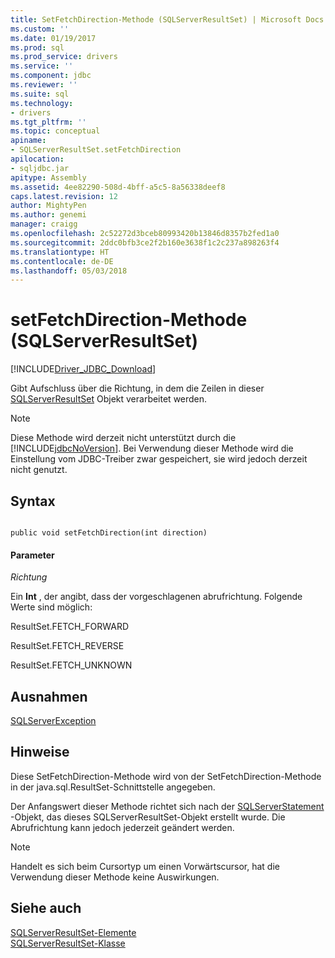 ```yaml
---
title: SetFetchDirection-Methode (SQLServerResultSet) | Microsoft Docs
ms.custom: ''
ms.date: 01/19/2017
ms.prod: sql
ms.prod_service: drivers
ms.service: ''
ms.component: jdbc
ms.reviewer: ''
ms.suite: sql
ms.technology:
- drivers
ms.tgt_pltfrm: ''
ms.topic: conceptual
apiname:
- SQLServerResultSet.setFetchDirection
apilocation:
- sqljdbc.jar
apitype: Assembly
ms.assetid: 4ee82290-508d-4bff-a5c5-8a56338deef8
caps.latest.revision: 12
author: MightyPen
ms.author: genemi
manager: craigg
ms.openlocfilehash: 2c52272d3bceb80993420b13846d8357b2fed1a0
ms.sourcegitcommit: 2ddc0bfb3ce2f2b160e3638f1c2c237a898263f4
ms.translationtype: HT
ms.contentlocale: de-DE
ms.lasthandoff: 05/03/2018
---
```

# <a name="setfetchdirection-method-sqlserverresultset"></a>setFetchDirection-Methode (SQLServerResultSet)
[!INCLUDE[Driver_JDBC_Download](../../../includes/driver_jdbc_download.md)]

  Gibt Aufschluss über die Richtung, in dem die Zeilen in dieser [SQLServerResultSet](../../../connect/jdbc/reference/sqlserverresultset-class.md) Objekt verarbeitet werden.  
  
> [!NOTE]  
>  Diese Methode wird derzeit nicht unterstützt durch die [!INCLUDE[jdbcNoVersion](../../../includes/jdbcnoversion_md.md)]. Bei Verwendung dieser Methode wird die Einstellung vom JDBC-Treiber zwar gespeichert, sie wird jedoch derzeit nicht genutzt.  
  
## <a name="syntax"></a>Syntax  
  
```  
  
public void setFetchDirection(int direction)  
```  
  
#### <a name="parameters"></a>Parameter  
 *Richtung*  
  
 Ein **Int** , der angibt, dass der vorgeschlagenen abrufrichtung. Folgende Werte sind möglich:  
  
 ResultSet.FETCH_FORWARD  
  
 ResultSet.FETCH_REVERSE  
  
 ResultSet.FETCH_UNKNOWN  
  
## <a name="exceptions"></a>Ausnahmen  
 [SQLServerException](../../../connect/jdbc/reference/sqlserverexception-class.md)  
  
## <a name="remarks"></a>Hinweise  
 Diese SetFetchDirection-Methode wird von der SetFetchDirection-Methode in der java.sql.ResultSet-Schnittstelle angegeben.  
  
 Der Anfangswert dieser Methode richtet sich nach der [SQLServerStatement](../../../connect/jdbc/reference/sqlserverstatement-class.md) -Objekt, das dieses SQLServerResultSet-Objekt erstellt wurde. Die Abrufrichtung kann jedoch jederzeit geändert werden.  
  
> [!NOTE]  
>  Handelt es sich beim Cursortyp um einen Vorwärtscursor, hat die Verwendung dieser Methode keine Auswirkungen.  
  
## <a name="see-also"></a>Siehe auch  
 [SQLServerResultSet-Elemente](../../../connect/jdbc/reference/sqlserverresultset-members.md)   
 [SQLServerResultSet-Klasse](../../../connect/jdbc/reference/sqlserverresultset-class.md)  
  
  
